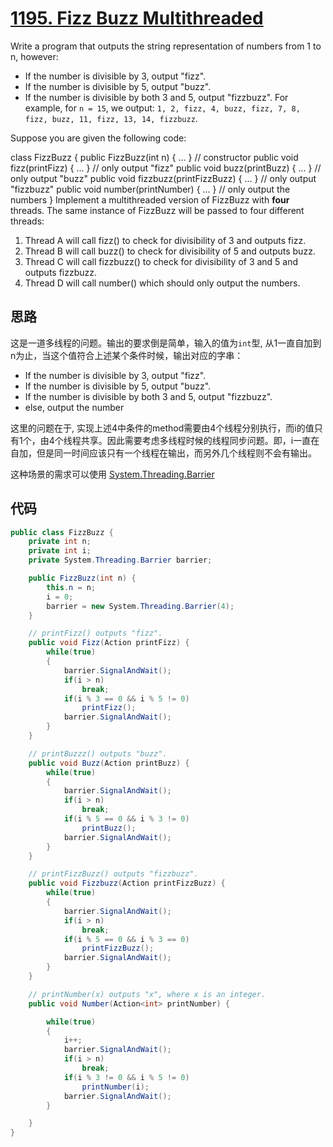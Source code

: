 # [1195. Fizz Buzz Multithreaded](https://leetcode.com/problems/fizz-buzz-multithreaded/)

Write a program that outputs the string representation of numbers from 1 to n, however:

* If the number is divisible by 3, output "fizz".
* If the number is divisible by 5, output "buzz".
* If the number is divisible by both 3 and 5, output "fizzbuzz".
For example, for `n = 15`, we output: `1, 2, fizz, 4, buzz, fizz, 7, 8, fizz, buzz, 11, fizz, 13, 14, fizzbuzz`.

Suppose you are given the following code:

class FizzBuzz {
  public FizzBuzz(int n) { ... }               // constructor
  public void fizz(printFizz) { ... }          // only output "fizz"
  public void buzz(printBuzz) { ... }          // only output "buzz"
  public void fizzbuzz(printFizzBuzz) { ... }  // only output "fizzbuzz"
  public void number(printNumber) { ... }      // only output the numbers
}
Implement a multithreaded version of FizzBuzz with **four** threads. The same instance of FizzBuzz will be passed to four different threads:

1. Thread A will call fizz() to check for divisibility of 3 and outputs fizz.
1. Thread B will call buzz() to check for divisibility of 5 and outputs buzz.
1. Thread C will call fizzbuzz() to check for divisibility of 3 and 5 and outputs fizzbuzz.
1. Thread D will call number() which should only output the numbers.

## 思路

这是一道多线程的问题。输出的要求倒是简单，输入的值为`int`型, 从1一直自加到n为止，当这个值符合上述某个条件时候，输出对应的字串：

* If the number is divisible by 3, output "fizz".
* If the number is divisible by 5, output "buzz".
* If the number is divisible by both 3 and 5, output "fizzbuzz".
* else, output the number

这里的问题在于, 实现上述4中条件的method需要由4个线程分别执行，而i的值只有1个，由4个线程共享。因此需要考虑多线程时候的线程同步问题。即，i一直在自加，但是同一时间应该只有一个线程在输出，而另外几个线程则不会有输出。

这种场景的需求可以使用 [System.Threading.Barrier](https://docs.microsoft.com/en-us/dotnet/api/system.threading.barrier?view=netframework-4.8)

## 代码

```csharp
public class FizzBuzz {
    private int n;
    private int i;
    private System.Threading.Barrier barrier;

    public FizzBuzz(int n) {
        this.n = n;
        i = 0;
        barrier = new System.Threading.Barrier(4);
    }

    // printFizz() outputs "fizz".
    public void Fizz(Action printFizz) {
        while(true)
        {
            barrier.SignalAndWait();
            if(i > n)
                break;
            if(i % 3 == 0 && i % 5 != 0)
                printFizz();
            barrier.SignalAndWait();
        }
    }

    // printBuzzz() outputs "buzz".
    public void Buzz(Action printBuzz) {
        while(true)
        {
            barrier.SignalAndWait();
            if(i > n)
                break;
            if(i % 5 == 0 && i % 3 != 0)
                printBuzz();
            barrier.SignalAndWait();
        }
    }

    // printFizzBuzz() outputs "fizzbuzz".
    public void Fizzbuzz(Action printFizzBuzz) {
        while(true)
        {
            barrier.SignalAndWait();
            if(i > n)
                break;
            if(i % 5 == 0 && i % 3 == 0)
                printFizzBuzz();
            barrier.SignalAndWait();
        }
    }

    // printNumber(x) outputs "x", where x is an integer.
    public void Number(Action<int> printNumber) {

        while(true)
        {
            i++;
            barrier.SignalAndWait();
            if(i > n)
                break;
            if(i % 3 != 0 && i % 5 != 0)
                printNumber(i);
            barrier.SignalAndWait();
        }

    }
}
```

